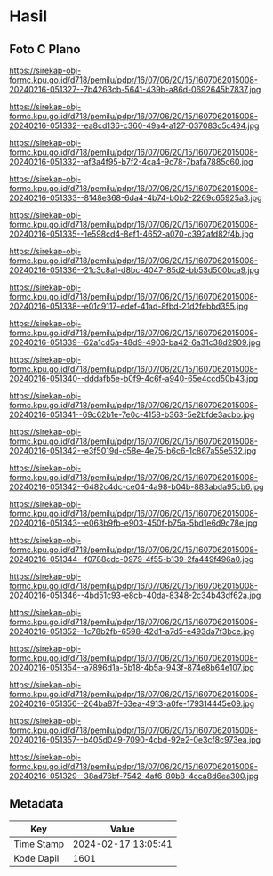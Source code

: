 # Hasil

## Foto C Plano

https://sirekap-obj-formc.kpu.go.id/d718/pemilu/pdpr/16/07/06/20/15/1607062015008-20240216-051327--7b4263cb-5641-439b-a86d-0692645b7837.jpg

https://sirekap-obj-formc.kpu.go.id/d718/pemilu/pdpr/16/07/06/20/15/1607062015008-20240216-051332--ea8cd136-c360-49a4-a127-037083c5c494.jpg

https://sirekap-obj-formc.kpu.go.id/d718/pemilu/pdpr/16/07/06/20/15/1607062015008-20240216-051332--af3a4f95-b7f2-4ca4-9c78-7bafa7885c60.jpg

https://sirekap-obj-formc.kpu.go.id/d718/pemilu/pdpr/16/07/06/20/15/1607062015008-20240216-051333--8148e368-6da4-4b74-b0b2-2269c65925a3.jpg

https://sirekap-obj-formc.kpu.go.id/d718/pemilu/pdpr/16/07/06/20/15/1607062015008-20240216-051335--1e598cd4-8ef1-4652-a070-c392afd82f4b.jpg

https://sirekap-obj-formc.kpu.go.id/d718/pemilu/pdpr/16/07/06/20/15/1607062015008-20240216-051336--21c3c8a1-d8bc-4047-85d2-bb53d500bca9.jpg

https://sirekap-obj-formc.kpu.go.id/d718/pemilu/pdpr/16/07/06/20/15/1607062015008-20240216-051338--e01c9117-edef-41ad-8fbd-21d2febbd355.jpg

https://sirekap-obj-formc.kpu.go.id/d718/pemilu/pdpr/16/07/06/20/15/1607062015008-20240216-051339--62a1cd5a-48d9-4903-ba42-6a31c38d2909.jpg

https://sirekap-obj-formc.kpu.go.id/d718/pemilu/pdpr/16/07/06/20/15/1607062015008-20240216-051340--dddafb5e-b0f9-4c6f-a940-65e4ccd50b43.jpg

https://sirekap-obj-formc.kpu.go.id/d718/pemilu/pdpr/16/07/06/20/15/1607062015008-20240216-051341--69c62b1e-7e0c-4158-b363-5e2bfde3acbb.jpg

https://sirekap-obj-formc.kpu.go.id/d718/pemilu/pdpr/16/07/06/20/15/1607062015008-20240216-051342--e3f5019d-c58e-4e75-b6c6-1c867a55e532.jpg

https://sirekap-obj-formc.kpu.go.id/d718/pemilu/pdpr/16/07/06/20/15/1607062015008-20240216-051342--6482c4dc-ce04-4a98-b04b-883abda95cb6.jpg

https://sirekap-obj-formc.kpu.go.id/d718/pemilu/pdpr/16/07/06/20/15/1607062015008-20240216-051343--e063b9fb-e903-450f-b75a-5bd1e6d9c78e.jpg

https://sirekap-obj-formc.kpu.go.id/d718/pemilu/pdpr/16/07/06/20/15/1607062015008-20240216-051344--f0788cdc-0979-4f55-b139-2fa449f496a0.jpg

https://sirekap-obj-formc.kpu.go.id/d718/pemilu/pdpr/16/07/06/20/15/1607062015008-20240216-051346--4bd51c93-e8cb-40da-8348-2c34b43df62a.jpg

https://sirekap-obj-formc.kpu.go.id/d718/pemilu/pdpr/16/07/06/20/15/1607062015008-20240216-051352--1c78b2fb-6598-42d1-a7d5-e493da7f3bce.jpg

https://sirekap-obj-formc.kpu.go.id/d718/pemilu/pdpr/16/07/06/20/15/1607062015008-20240216-051354--a7896d1a-5b18-4b5a-943f-874e8b64e107.jpg

https://sirekap-obj-formc.kpu.go.id/d718/pemilu/pdpr/16/07/06/20/15/1607062015008-20240216-051356--264ba87f-63ea-4913-a0fe-179314445e09.jpg

https://sirekap-obj-formc.kpu.go.id/d718/pemilu/pdpr/16/07/06/20/15/1607062015008-20240216-051357--b405d049-7090-4cbd-92e2-0e3cf8c973ea.jpg

https://sirekap-obj-formc.kpu.go.id/d718/pemilu/pdpr/16/07/06/20/15/1607062015008-20240216-051329--38ad76bf-7542-4af6-80b8-4cca8d6ea300.jpg


## Metadata

| Key        | Value               |
| ---------- | ------------------- |
| Time Stamp | 2024-02-17 13:05:41 |
| Kode Dapil | 1601                |



